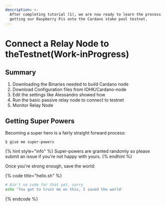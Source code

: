 ```yaml
---
description: >-
  After completing tutorial (1), we are now ready to learn the process of
  getting our Raspberry Pis onto the Cardano stake pool testnet.
---
```


# Connect a Relay Node to theTestnet\(Work-inProgress\)

## Summary 

1. Downloading the Binaries needed to build Cardano node
2. Download Configuration files from IOHK/Cardano-node
3. Edit the settings like Alessandro showed how
4. Run the basic passive relay node to connect to testnet
5. Monitor Relay Node



## Getting Super Powers

Becoming a super hero is a fairly straight forward process:

```
$ give me super-powers
```

{% hint style="info" %}
 Super-powers are granted randomly so please submit an issue if you're not happy with yours.
{% endhint %}

Once you're strong enough, save the world:

{% code title="hello.sh" %}
```bash
# Ain't no code for that yet, sorry
echo 'You got to trust me on this, I saved the world'
```
{% endcode %}



